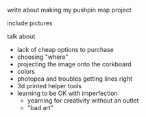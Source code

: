 write about making my pushpin map project

include pictures

talk about
- lack of cheap options to purchase
- choosing "where"
- projecting the image onto the corkboard
- colors
- photopea and troubles getting lines right
- 3d printed helper tools
- learning to be OK with imperfection
    - yearning for creativity without an outlet
    - "bad art"
